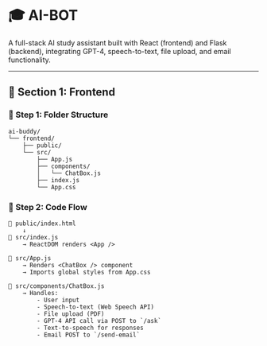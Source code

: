 # 🎓 AI-BOT

A full-stack AI study assistant built with React (frontend) and Flask (backend), integrating GPT-4, speech-to-text, file upload, and email functionality.

---

## 🔹 Section 1: Frontend

### 🧱 Step 1: Folder Structure

```
ai-buddy/
└── frontend/
    ├── public/
    └── src/
        ├── App.js
        ├── components/
        │   └── ChatBox.js
        ├── index.js
        └── App.css
```

### 🔄 Step 2: Code Flow

```
📄 public/index.html
    ↓
📄 src/index.js
    → ReactDOM renders <App />

📄 src/App.js
    → Renders <ChatBox /> component
    → Imports global styles from App.css

📄 src/components/ChatBox.js
    → Handles:
        - User input
        - Speech-to-text (Web Speech API)
        - File upload (PDF)
        - GPT-4 API call via POST to `/ask`
        - Text-to-speech for responses
        - Email POST to `/send-email`
```

